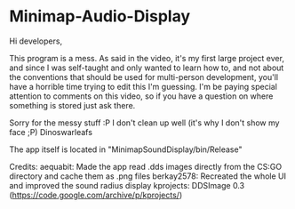 # Minimap-Audio-Display

Hi developers,

This program is a mess. As said in the video, it's my first large project ever,
and since I was self-taught and only wanted to learn how to, and not about the
conventions that should be used for multi-person development, you'll have a horrible
time trying to edit this I'm guessing. I'm be paying special attention to comments
on this video, so if you have a question on where something is stored just ask there.

Sorry for the messy stuff :P I don't clean up well (it's why I don't show my face ;P)
Dinoswarleafs

The app itself is located in "MinimapSoundDisplay/bin/Release"

Credits:
  aequabit: Made the app read .dds images directly from the CS:GO directory and cache them as .png files
  berkay2578: Recreated the whole UI and improved the sound radius display
  kprojects: DDSImage 0.3 (https://code.google.com/archive/p/kprojects/)
